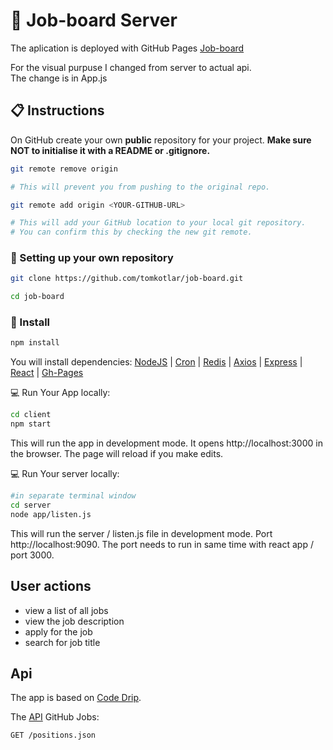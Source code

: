 # :briefcase: Job-board Server

The aplication is deployed with GitHub Pages [Job-board](https://tomkotlar.github.io/job-board/)

For the visual purpuse I changed from server to actual api.  
The change is in App.js 


## :clipboard: Instructions 

On GitHub create your own **public** repository for your project. **Make sure NOT to initialise it with a README or .gitignore.**

```bash
git remote remove origin

# This will prevent you from pushing to the original repo.
```

```bash
git remote add origin <YOUR-GITHUB-URL>

# This will add your GitHub location to your local git repository.
# You can confirm this by checking the new git remote.
``` 

###  :open_file_folder: Setting up your own repository

```bash
git clone https://github.com/tomkotlar/job-board.git

cd job-board
```


###  :dvd: Install

```bash
npm install
```
You will install dependencies: 
[NodeJS](https://nodejs.org/en/) | [Cron](https://crontab.guru/) |  [Redis](https://www.npmjs.com/package/redis) | [Axios](https://github.com/axios/axios) | [Express](https://www.npmjs.com/package/express)
|  [React](https://reactjs.org) | [Gh-Pages](https://github.com/gitname/react-gh-pages)  <br />


:computer: Run Your App locally: 

```bash
cd client
npm start

```
This will run the app in development mode. It opens http://localhost:3000 in the browser. The page will reload if you make edits.

:computer: Run Your server locally: 

```bash
#in separate terminal window
cd server
node app/listen.js

```
This will run the server / listen.js file in development mode. Port http://localhost:9090. The port needs to run in same time with react app / port 3000.


## User actions
- view a list of all jobs
- view the job description
- apply for the job
- search for job title


## Api 
The app is based on [Code Drip](https://www.youtube.com/watch?v=BPJSmlTMsQ4).

The [API](https://jobs.github.com/api) GitHub Jobs:

```http
GET /positions.json
```
